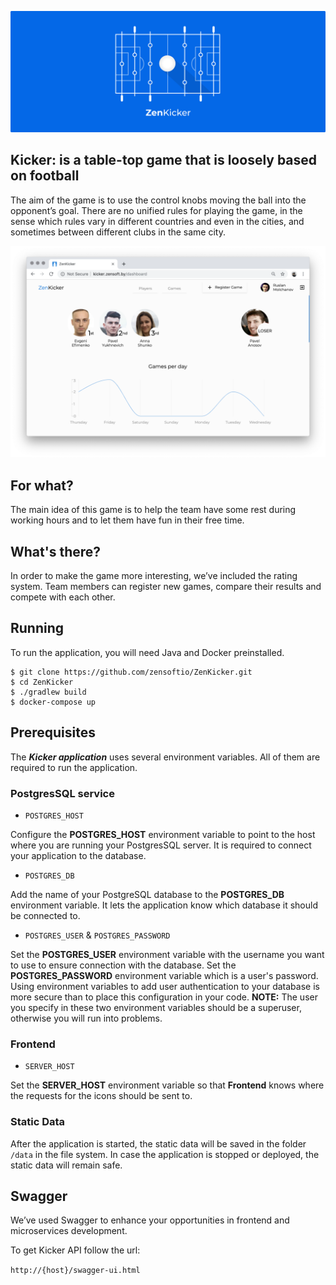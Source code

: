 ![Logo](docs/logo.png)


## Kicker:  is a table-top game that is loosely based on football

The aim of the game is to use the control knobs moving the ball into the 
opponent’s goal. There are no unified rules for playing the game, in the 
sense which rules vary in different countries and even in the cities, and sometimes 
between different clubs in the same city.

[![Screenshots](docs/screenshots/animation.webp)](http://kicker.zensoft.by)


## For what?

The main idea of this game is to help the team have some rest during working hours 
and to let them have fun in their free time.


## What's there?

In order to make the game more interesting, we’ve included the rating system. 
Team members can register new games, compare their results and compete with each other.


## Running

To run the application, you will need Java and Docker preinstalled.

```
$ git clone https://github.com/zensoftio/ZenKicker.git
$ cd ZenKicker
$ ./gradlew build
$ docker-compose up
```


## Prerequisites

The **_Kicker application_** uses several environment variables. 
All of them are required to run the application.


### PostgresSQL service

* `POSTGRES_HOST`

Configure the **POSTGRES_HOST** environment variable to point to the host where 
you are running your PostgresSQL server. 
It is required to connect your application to the database.

* `POSTGRES_DB`

Add the name of your PostgreSQL database to the **POSTGRES_DB** environment variable. 
It lets the application know which database it should be connected to.

* `POSTGRES_USER` & `POSTGRES_PASSWORD`

Set the **POSTGRES_USER** environment variable with the username you want to 
use to ensure connection with the database. 
Set the **POSTGRES_PASSWORD** environment variable which is a user's password. 
Using environment variables to add user authentication to your database 
is more secure than to place this configuration in your code. 
**NOTE:** The user you specify in these two environment variables should be a superuser, 
otherwise you will run into problems.


### Frontend

* `SERVER_HOST`

Set the **SERVER_HOST** environment variable so that **Frontend** knows where the requests for the icons should be sent to. 


### Static Data

After the application is started, the static data will be saved in the folder `/data` in the file system.
In case the application is stopped or deployed, the static data will
remain safe.


## Swagger

We’ve used Swagger to enhance your opportunities in frontend and microservices development. 
 
To get Kicker API follow the url:

`http://{host}/swagger-ui.html`